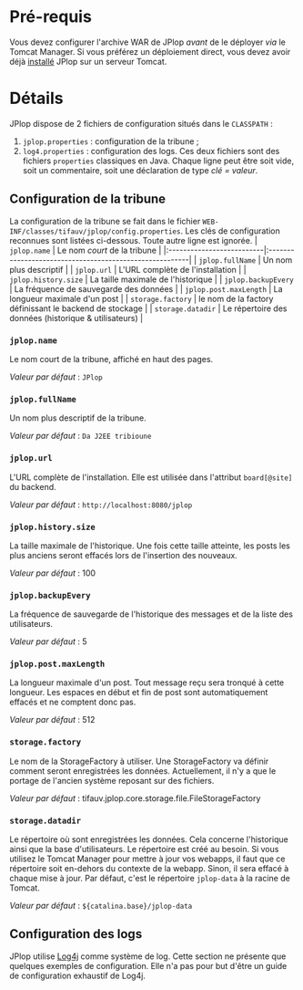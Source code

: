 # Pré-requis #

Vous devez configurer l'archive WAR de JPlop _avant_ de le déployer _via_ le Tomcat Manager.
Si vous préférez un déploiement direct, vous devez avoir déjà [installé](Installation.md) JPlop sur un serveur Tomcat.


# Détails #

JPlop dispose de 2 fichiers de configuration situés dans le `CLASSPATH` :
  1. `jplop.properties` : configuration de la tribune ;
  1. `log4.properties` : configuration des logs.
Ces deux fichiers sont des fichiers `properties` classiques en Java. Chaque ligne peut être soit vide, soit un commentaire, soit une déclaration de type _clé = valeur_.

## Configuration de la tribune ##

La configuration de la tribune se fait dans le fichier `WEB-INF/classes/tifauv/jplop/config.properties`. Les clés de configuration reconnues sont listées ci-dessous. Toute autre ligne est ignorée.
| `jplop.name`              | Le nom _court_ de la tribune                            |
|:--------------------------|:--------------------------------------------------------|
| `jplop.fullName`          | Un nom plus descriptif                                  |
| `jplop.url`               | L'URL complète de l'installation                        |
| `jplop.history.size`      | La taille maximale de l'historique                      |
| `jplop.backupEvery`       | La fréquence de sauvegarde des données                  |
| `jplop.post.maxLength`    | La longueur maximale d'un post                          |
| `storage.factory`         | le nom de la factory définissant le backend de stockage |
| `storage.datadir`         | Le répertoire des données (historique & utilisateurs)   |


### `jplop.name` ###
Le nom court de la tribune, affiché en haut des pages.

_Valeur par défaut_ : `JPlop`


### `jplop.fullName` ###
Un nom plus descriptif de la tribune.

_Valeur par défaut_ : `Da J2EE tribioune`


### `jplop.url` ###
L'URL complète de l'installation. Elle est utilisée dans l'attribut `board[@site]` du backend.

_Valeur par défaut_ : `http://localhost:8080/jplop`


### `jplop.history.size` ###
La taille maximale de l'historique. Une fois cette taille atteinte, les posts les plus anciens seront effacés lors de l'insertion des nouveaux.

_Valeur par défaut_ : 100


### `jplop.backupEvery` ###
La fréquence de sauvegarde de l'historique des messages et de la liste des utilisateurs.

_Valeur par défaut_ : 5


### `jplop.post.maxLength` ###
La longueur maximale d'un post. Tout message reçu sera tronqué à cette longueur. Les espaces en début et fin de post sont automatiquement effacés et ne comptent donc pas.

_Valeur par défaut_ : 512


### `storage.factory` ###
Le nom de la StorageFactory à utiliser. Une StorageFactory va définir comment seront enregistrées les données. Actuellement, il n'y a que le portage de l'ancien système reposant sur des fichiers.

_Valeur par défaut_ : tifauv.jplop.core.storage.file.FileStorageFactory


### `storage.datadir` ###
Le répertoire où sont enregistrées les données. Cela concerne l'historique ainsi que
la base d'utilisateurs. Le répertoire est créé au besoin. Si vous utilisez le Tomcat
Manager pour mettre à jour vos webapps, il faut que ce répertoire soit en-dehors du
contexte de la webapp. Sinon, il sera effacé à chaque mise à jour. Par défaut, c'est
le répertoire `jplop-data` à la racine de Tomcat.

_Valeur par défaut_ : `${catalina.base}/jplop-data`


## Configuration des logs ##

JPlop utilise [Log4j](http://logging.apache.org/log4j/) comme système de log. Cette section ne présente que quelques exemples de configuration. Elle n'a pas pour but d'être un guide de configuration exhaustif de Log4j.